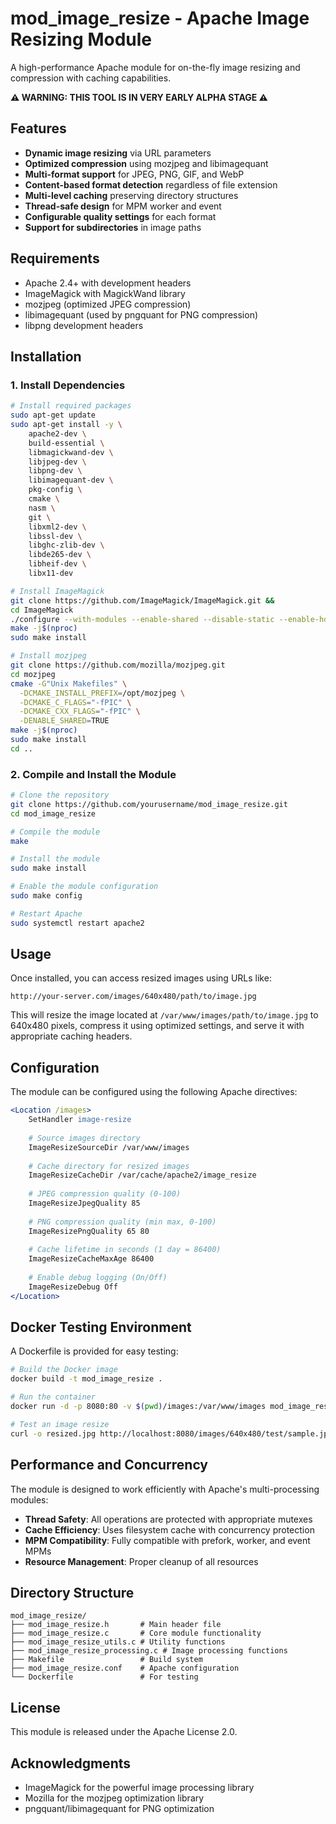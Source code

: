 # mod_image_resize - Apache Image Resizing Module

A high-performance Apache module for on-the-fly image resizing and compression with caching capabilities.

**⚠️ WARNING: THIS TOOL IS IN VERY EARLY ALPHA STAGE ⚠️**


## Features

- **Dynamic image resizing** via URL parameters
- **Optimized compression** using mozjpeg and libimagequant
- **Multi-format support** for JPEG, PNG, GIF, and WebP
- **Content-based format detection** regardless of file extension
- **Multi-level caching** preserving directory structures
- **Thread-safe design** for MPM worker and event
- **Configurable quality settings** for each format
- **Support for subdirectories** in image paths

## Requirements

- Apache 2.4+ with development headers
- ImageMagick with MagickWand library
- mozjpeg (optimized JPEG compression)
- libimagequant (used by pngquant for PNG compression)
- libpng development headers

## Installation

### 1. Install Dependencies

```bash
# Install required packages
sudo apt-get update
sudo apt-get install -y \
    apache2-dev \
    build-essential \
    libmagickwand-dev \
    libjpeg-dev \
    libpng-dev \
    libimagequant-dev \
    pkg-config \
    cmake \
    nasm \
    git \
    libxml2-dev \
    libssl-dev \
    libghc-zlib-dev \
    libde265-dev \
    libheif-dev \
    libx11-dev

# Install ImageMagick
git clone https://github.com/ImageMagick/ImageMagick.git &&
cd ImageMagick
./configure --with-modules --enable-shared --disable-static --enable-hdri
make -j$(nproc)
sudo make install

# Install mozjpeg
git clone https://github.com/mozilla/mozjpeg.git
cd mozjpeg
cmake -G"Unix Makefiles" \
  -DCMAKE_INSTALL_PREFIX=/opt/mozjpeg \
  -DCMAKE_C_FLAGS="-fPIC" \
  -DCMAKE_CXX_FLAGS="-fPIC" \
  -DENABLE_SHARED=TRUE
make -j$(nproc)
sudo make install
cd ..
```

### 2. Compile and Install the Module

```bash
# Clone the repository
git clone https://github.com/yourusername/mod_image_resize.git
cd mod_image_resize

# Compile the module
make

# Install the module
sudo make install

# Enable the module configuration
sudo make config

# Restart Apache
sudo systemctl restart apache2
```

## Usage

Once installed, you can access resized images using URLs like:

```
http://your-server.com/images/640x480/path/to/image.jpg
```

This will resize the image located at `/var/www/images/path/to/image.jpg` to 640x480 pixels, compress it using optimized settings, and serve it with appropriate caching headers.

## Configuration

The module can be configured using the following Apache directives:

```apache
<Location /images>
    SetHandler image-resize
    
    # Source images directory
    ImageResizeSourceDir /var/www/images
    
    # Cache directory for resized images
    ImageResizeCacheDir /var/cache/apache2/image_resize
    
    # JPEG compression quality (0-100)
    ImageResizeJpegQuality 85
    
    # PNG compression quality (min max, 0-100)
    ImageResizePngQuality 65 80
    
    # Cache lifetime in seconds (1 day = 86400)
    ImageResizeCacheMaxAge 86400
    
    # Enable debug logging (On/Off)
    ImageResizeDebug Off
</Location>
```

## Docker Testing Environment

A Dockerfile is provided for easy testing:

```bash
# Build the Docker image
docker build -t mod_image_resize .

# Run the container
docker run -d -p 8080:80 -v $(pwd)/images:/var/www/images mod_image_resize

# Test an image resize
curl -o resized.jpg http://localhost:8080/images/640x480/test/sample.jpg
```

## Performance and Concurrency

The module is designed to work efficiently with Apache's multi-processing modules:

- **Thread Safety**: All operations are protected with appropriate mutexes
- **Cache Efficiency**: Uses filesystem cache with concurrency protection
- **MPM Compatibility**: Fully compatible with prefork, worker, and event MPMs
- **Resource Management**: Proper cleanup of all resources

## Directory Structure

```
mod_image_resize/
├── mod_image_resize.h       # Main header file
├── mod_image_resize.c       # Core module functionality
├── mod_image_resize_utils.c # Utility functions
├── mod_image_resize_processing.c # Image processing functions
├── Makefile                 # Build system
├── mod_image_resize.conf    # Apache configuration
└── Dockerfile               # For testing
```

## License

This module is released under the Apache License 2.0.

## Acknowledgments

- ImageMagick for the powerful image processing library
- Mozilla for the mozjpeg optimization library
- pngquant/libimagequant for PNG optimization
